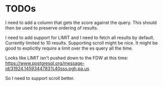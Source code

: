 TODOs
=====

I need to add a column that gets the score against the query. This should then be used to preserve ordering of results.

I need to add support for LIMIT and I need to fetch all results by default. Currently limited to 10 results. Supporting scroll might be nice.
It might be good to explicitly require a limit over the es query all the time.

Looks like LIMIT isn't pushed down to the FDW at this time: https://www.postgresql.org/message-id/31924.1459344783%40sss.pgh.pa.us

So I need to support scroll better.
